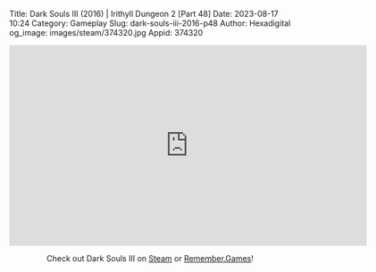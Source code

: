 Title: Dark Souls III (2016) | Irithyll Dungeon 2 [Part 48]
Date: 2023-08-17 10:24
Category: Gameplay
Slug: dark-souls-iii-2016-p48
Author: Hexadigital
og_image: images/steam/374320.jpg
Appid: 374320

<center><iframe src="https://www.youtube.com/embed/ye3L_y3kamc?feature=oembed" allow="accelerometer; autoplay; encrypted-media; gyroscope; picture-in-picture" width="640" height="360" frameborder="0"></iframe>

Check out Dark Souls III on [Steam](https://store.steampowered.com/app/374320/?curator_clanid=34633900) or [Remember.Games](https://remember.games/game/340/dark-souls-iii/)!</center>